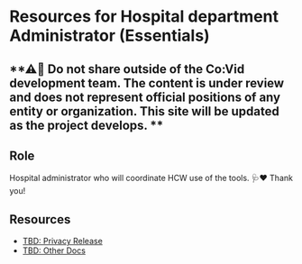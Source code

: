 # Resources for Hospital department Administrator (Essentials)

## **⚠🛑 Do not share outside of the Co:Vid development team. The content is under review and does not represent official positions of any entity or organization. This site will be updated as the project develops. **

## Role
Hospital administrator who will coordinate HCW use of the tools. 🩺♥ Thank you!

## Resources
* [TBD: Privacy Release]()
* [TBD: Other Docs]()
